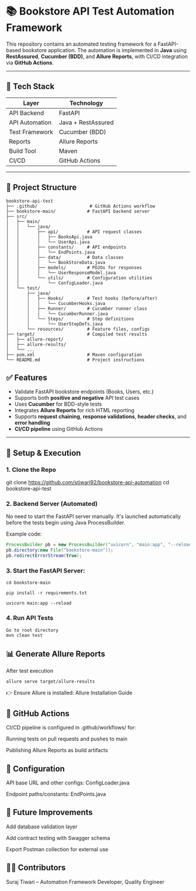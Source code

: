 
# 📚 Bookstore API Test Automation Framework

This repository contains an automated testing framework for a FastAPI-based bookstore application. The automation is implemented in **Java** using **RestAssured**, **Cucumber (BDD)**, and **Allure Reports**, with CI/CD integration via **GitHub Actions**.

---

## 🧱 Tech Stack

| Layer            | Technology             |
|------------------|------------------------|
| API Backend      | FastAPI                |
| API Automation   | Java + RestAssured     |
| Test Framework   | Cucumber (BDD)         |
| Reports          | Allure Reports         |
| Build Tool       | Maven                  |
| CI/CD            | GitHub Actions         |

---

## 📁 Project Structure
```
bookstore-api-test
├── .github/                    # GitHub Actions workflow
├── bookstore-main/            # FastAPI backend server
├── src/
│   ├── main/
│   │   └── java/
│   │       ├── api/           # API request classes
│   │       │   ├── BooksApi.java
│   │       │   └── UserApi.java
│   │       ├── constants/     # API endpoints
│   │       │   └── EndPoints.java
│   │       ├── data/          # Data classes
│   │       │   └── BookStoreData.java
│   │       ├── models/        # POJOs for responses
│   │       │   └── UserResponseModel.java
│   │       └── utils/         # Configuration utilities
│   │           └── ConfigLoader.java
│   └── test/
│       ├── java/
│       │   ├── Hooks/         # Test hooks (before/after)
│       │   │   └── CucumberHooks.java
│       │   ├── Runner/        # Cucumber runner class
│       │   │   └── CucumberRunner.java
│       │   └── Steps/         # Step definitions
│       │       └── UserStepDefs.java
│       └── resources/         # Feature files, configs
├── target/                    # Compiled test results
│   ├── allure-report/
│   ├── allure-results/
│   └── ...
├── pom.xml                    # Maven configuration
└── README.md                  # Project instructions
```




## ✅ Features

- Validate FastAPI bookstore endpoints (Books, Users, etc.)
- Supports both **positive and negative** API test cases
- Uses **Cucumber** for BDD-style tests
- Integrates **Allure Reports** for rich HTML reporting
- Supports **request chaining**, **response validations**, **header checks**, and **error handling**
- **CI/CD pipeline** using GitHub Actions

---

## 🚀 Setup & Execution

### 1. Clone the Repo


git clone https://github.com/stiwari92/bookstore-api-automation
cd bookstore-api-test

### 2. Backend Server (Automated)

No need to start the FastAPI server manually. It's launched automatically before the tests begin using Java ProcessBuilder.

Example code:
```java
ProcessBuilder pb = new ProcessBuilder("uvicorn", "main:app", "--reload");
pb.directory(new File("bookstore-main"));
pb.redirectErrorStream(true);
```

### 3. Start the FastAPI Server:

    cd bookstore-main

    pip install -r requirements.txt

    uvicorn main:app --reload
### 4. Run API Tests

    Go to root directory
    mvn clean test
## 📊 Generate Allure Reports
After test execution

    allure serve target/allure-results

👉 Ensure Allure is installed: Allure Installation Guide

## 🔄 GitHub Actions
CI/CD pipeline is configured in .github/workflows/ for:

Running tests on pull requests and pushes to main

Publishing Allure Reports as build artifacts

## 🔧 Configuration
API base URL and other configs: ConfigLoader.java

Endpoint paths/constants: EndPoints.java

## 📌 Future Improvements
Add database validation layer

Add contract testing with Swagger schema

Export Postman collection for external use

## 👨‍💻 Contributors

Suraj Tiwari – Automation Framework Developer, Quality Engineer